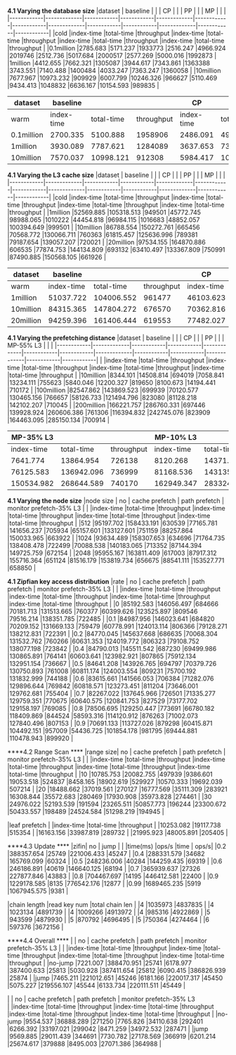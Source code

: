 ****4.1 Varying the database size****
|dataset	    | baseline    |            |            |  CP         |            |            |    PP       |            |            |  MP         |            |            |
|------------|-------------|------------|------------|-------------|------------|------------|-------------|------------|------------|-------------|------------|------------|
|cold	       |index-time	  |total-time	 |throughput  |index-time   |total-time  |throughput	 |index-time	  |total-time	 |throughput	 |index-time	  |total-time	 |throughput  |
|0.1million	 |2785.683	    |5171.237	   |1933773	    |2516.247	    |4966.924	   |2019746	    |2512.736	    |5017.684	   |2000517	    |2577.269	    |5000.016	   |1992873     |
|1million	   |4412.655	    |7662.321	   |1305087	    |3944.617	    |7343.861	   |1363388	    |3743.551	    |7140.488	   |1400484	    |4033.247	    |7363.247	   |1360058     |
|10million	  |7677.967	    |10973.232	  |909929	     |6007.799	    |10246.326   |966627	     |5110.469	    |9434.413	   |1048832	    |6636.167   	 |10154.593   |989835      |

|dataset	    | baseline    |            |            |  CP         |            |            |    PP       |            |            |  MP         |            |            |
|------------|-------------|------------|------------|-------------|------------|------------|-------------|------------|------------|-------------|------------|------------|
|warm	       |index-time	  |total-time	 |throughput	 |index-time	  |total-time	 |throughput	 |index-time	  |total-time	 |throughput	 |index-time	  |total-time	 |throughput  |
|0.1million	 |2700.335	    |5100.888	   |1958906	    |2486.091	    |4947.957	   |2021036	    |2451.989	    |4900.555	   |2049704	    |2477.381	    |4936.757	   |1998964     |
|1million	   |3930.089	    |7787.621	   |1284089	    |3637.653	    |7345.494	   |1372112	    |3444.871	    |7000.987	   |1436741	    |3622.004	    |7346.721	   |1368891     |
|10million	  |7570.037	    |10998.121	  |912308	     |5984.417	    |10113.571	  |991198	     |5032.971	    |9475.301	   |1043264	    |6847.249	    |10011.189	  |990347      |

****4.1 Varying the L3 cache size****
|dataset	    | baseline    |            |            |  CP         |            |            |    PP       |            |            |  MP         |            |            |
|------------|-------------|------------|------------|-------------|------------|------------|-------------|------------|------------|-------------|------------|------------|
|cold	       |index-time	  |total-time	 |throughput	 |index-time	  |total-time	 |throughput	 |index-time	  |total-time	 |throughput	 |index-time	  |total-time	 |throughput  |
|1million	   |52569.885	   |105318.513	 |949501	     |45772.745	   |98988.065	  |1010222	    |44454.818	   |96984.115	  |1016683	    |48852.057	   |100394.649	 |999501      |
|10million	  |86788.554	   |150272.761	 |665456	     |70568.772	   |130066.711	 |760363	     |61815.457	   |125636.996	 |789381	     |79187.654	   |139057.207	 |720021      |
|20million	  |97534.155	   |164870.886	 |606535	     |77874.753	   |144134.809	 |693132	     |63410.497	   |133367.809	 |750991	     |87490.885	   |150568.105	 |661926      |

|dataset	    | baseline    |            |            |  CP         |            |            |    PP       |            |            |  MP         |            |            |
|------------|-------------|------------|------------|-------------|------------|------------|-------------|------------|------------|-------------|------------|------------|
|warm	       |index-time	  |total-time	 |throughput	 |index-time	  |total-time	 |throughput	 |index-time	  |total-time	 |throughput	 |index-time	  |total-time	 |throughput  |
|1million	   |51037.722	   |104006.552	 |961477	     |46103.623	   |99584.017	  |1004177	    |45353.498	   |95741.201	  |1038664	    |47859.033	   |100000.096	 |1000547     |
|10million	  |84315.365	   |147804.272	 |676570	     |70362.816	   |134856.645	 |741528	     |62323.646	   |126683.936	 |790046	     |79513.632	   |139857.965	 |720437      |
|20million	  |94259.396	   |161406.444	 |619553	     |77482.027	   |143184.732	 |699419	     |67287.122	   |133982.971	 |751512	     |87104.638	   |150406.359	 |663484      |

****4.1 Varying the prefetching distance****
|dataset	    | baseline    |            |            |  CP         |            |            |    PP       |            |            |  MP-55% L3  |            |            |
|------------|-------------|------------|------------|-------------|------------|------------|-------------|------------|------------|-------------|------------|------------|
|	           |index-time	  |total-time	 |throughput	 |index-time	  |total-time	 |throughput	 |index-time	  |total-time	 |throughput	 |index-time	  |total-time	 |throughput  |
|10million	  |8344.101	    |14508.814	  |694019	     |7058.841	    |13234.111	  |755623	     |5840.046	    |12200.327	  |819650	     |8100.673	    |14194.441	  |710172      |
|100million	 |82547.862	   |143869.523	 |699939	     |70120.577	   |130465.156	 |766657	     |58126.733	   |121494.796	 |823080	     |81128.218	   |142102.207	 |710045      |
|200million	 |166221.757	  |286760.331	 |697446	     |139928.924	  |260606.386	 |761306	     |116394.832	  |242745.076	 |823909	     |164463.095	  |285150.134	 |700914      |

| MP-35% L3		 |            |            |  MP-10% L3	 |            |            |
|-------------|------------|------------|-------------|------------|------------|
|index-time	  |total-time	 |throughput	 |index-time	  |total-time	 |throughput  |
|7641.774	    |13864.954	  |726138	     |8120.268	    |14371.589	  |699874      |
|76125.583	   |136942.096	 |736999	     |81168.536	   |143135.949	 |704043      |
|150534.982	  |268644.589	 |740170	     |162949.347	  |283324.619	 |699928      |

****4.1 Varying the node size****
|node size	|    no			                        |   cache prefetch			            |    path prefetch			            |     monitor prefetch-35% L3		    |
|	          |index-time	|total-time	|throughput	|index-time	|total-time	|throughput	|index-time	|total-time	|throughput	|index-time	|total-time	|throughput |
|512	      |95197.702	|158433.191	|630539	    |77165.781	|141656.237	|705934	    |65157.601	|133127.601	|751159	    |88257.864	|150033.965	|663922     |
|1024	      |93634.489	|158307.653	|634696	    |71764.735	|138408.478	|722499	    |70088.538	|140183.065	|713352	    |87144.394	|149725.759	|672154     |
|2048	      |95955.167	|163811.409	|617003	    |87917.312	|155716.364	|651124	    |81516.179	|153819.734	|656675	    |88541.111	|153527.771	|658850     |

****4.1 Zipfian key access distribution****
|rate	| no			                            |   cache prefetch			              |    path prefetch			              |    monitor prefetch-35% L3		     |
|	    |index-time	|total-time	 |throughput	|index-time	|total-time	 |throughput	|index-time	|total-time	 |throughput	|index-time	|total-time	 |throughput |
|0	  |85192.583	|146056.497	 |684666	    |70181.713	|131513.665	 |760377	    |60399.626	|123525.897	 |809546	    |79516.214	|138351.785	 |722485     |
|0.1	|84987.956	|146023.641	 |684820	    |70209.152	|131669.133	 |759479	    |60778.991	|124013.114	 |806366	    |79128.271	|138212.831	 |722391     |
|0.2	|84770.045	|145637.668	 |686635	    |70068.304	|131532.762	 |760266	    |60631.353	|124019.772	 |806323	    |79108.752	|138077.198	 |723842     |
|0.4	|84790.013	|145511.542	 |687230	    |69499.986	|130865.891	 |764141	    |60603.641	|123982.921	 |807865	    |75912.134	|132951.154	 |736667     |
|0.5	|84641.208	|143926.765	 |694797	    |70379.726	|130750.893	 |761008	    |60811.174	|124003.554	 |809231	    |75700.192	|131832.999	 |744188     |
|0.6	|83615.661	|141566.053	 |706384	    |71282.076	|129896.644	 |769842	    |60818.571	|123273.451	 |811204	    |73646.001	|129762.681	 |755404     |
|0.7	|82267.022	|137645.966	 |726501	    |71335.277	|129759.351	 |770675	    |60640.575	|120841.753	 |827529	    |73177.702	|129158.197	 |769085     |
|0.8	|78506.695	|129250.447	 |773691	    |66780.182	|118409.869	 |844524	    |58593.316	|114120.912	 |876263	    |71002.073	|127840.496	 |807153     |
|0.9	|70691.133	|113727.026	 |879298	    |60415.871	|104492.151	 |957009	    |54436.725	|101854.178	 |981795	    |69444.881	|110478.943	 |899920     |

****4.2 Range Scan **** 
|range size|	no			                            | cache prefetch			                |    path prefetch			              |    monitor prefetch-35% L3		      |
|	         |index-time	|total-time	 |throughput	|index-time	|total-time	 |throughput	|index-time	|total-time	 |throughput	|index-time	|total-time	 |throughput  |
|10	       |10785.753	  |20082.755	 |497939	    |9386.601	  |19053.518	 |524837	    |8458.165 	|18902.619	 |529927	    |10570.333	|19692.039	 |507214      |
|20	       |18488.662	  |37019.561	 |270127	    |16777.569	|35111.309	 |283921	    |16308.844	|35572.683	 |280469	    |17930.908	|35973.828	 |274461      |
|30	       |24976.022	  |52193.539	 |191594	    |23265.511	|50857.773	 |196244	    |23300.672	|50433.557	 |198489	    |24524.584	|51298.219	 |194945      |
 
|leaf prefetch		                    |
|index-time	|total-time	 |throughput  |
|10253.082	|19117.738	 |515354      |
|16163.156	|33987.819	 |289732      |
|21995.923	|48005.891	 |205405      |


****4.3 Update **** 
|zifin| no		              |   jump	           |
|	    |time(ms)	    |ops/s	|time	        | ops/s|
|0.2	|388357.654	  |25749	|221006.433	  |45247 |
|0.4	|288331.579	  |34682	|165769.099	  |60324 |
|0.5	|248236.006	  |40284	|144259.435	  |69319 |
|0.6	|246186.891	  |40619	|146640.125	  |68194 |
|0.7	|365939.637	  |27326	|227877.846	  |43883 |
|0.8	|704467.697	  |14195	|446412.581	  |22400 |
|0.9	|1229178.585	|8135	  |776542.176	  |12877 |
|0.99	|1689465.235	|5919	  |1067945.575	|9381  |

|chain length	 |read key num	 |total chain len  |
|4	           |1035973	       |4837835          |
|4	           |1023134	       |4891739          |
|4	           |1009266	       |4913972          |
|4	           |985316	       |4922869          |
|5	           |943599	       |4879930          |
|5	           |870792	       |4696495          |
|5	           |750364	       |4274464          |
|6	           |597376	       |3672156          |

****4.4 Overall **** 
|   	      |       no			                      |     cache prefetch			            |     path prefetch			            |   monitor prefetch-35% L3		       |
|	          |index-time	|total-time	 |throughput	|index-time	|total-time	 |throughput	|index-time	|total-time	|throughput	|index-time	|total-time	|throughput  |
|no-jump  	|7221.007	  |388470.951	 |25741	      |6178.977	  |387400.633	 |25813	      |5030.928	  |387411.654	|25812	    |6090.415	  |386826.939	|25874       |
|jump  	    |7465.211	  |221012.651	 |45246	      |6181.166	  |220017.317	 |45450	      |5075.227	  |219556.107	|45544	    |6133.734	  |220111.511	|45449       |

|   	      |       no			                      |     cache prefetch			            |     path prefetch			            |   monitor prefetch-35% L3		
|	          |index-time	|total-time	 |throughput	|index-time	|total-time	 |throughput	|index-time	|total-time	|throughput	|index-time	|total-time	|throughput  |
|no-jump  	|9554.537	  |36888.289	 |271250	    |7765.826	  |34110.638	 |292401	    |6266.392	  |33197.021	|299042	    |8471.259	  |34972.532	|287471      |
|jump  	    |9569.885	  |29011.439	 |344691	    |7730.782	  |27178.569	 |366919	    |6201.214	  |25674.617	|379888	    |8495.003	  |27071.386	|364988      |



